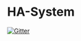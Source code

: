# HA-System

[![Gitter](https://badges.gitter.im/Comm4nd0/HA-System.svg)](https://gitter.im/Comm4nd0/HA-System?utm_source=badge&utm_medium=badge&utm_campaign=pr-badge&utm_content=badge)